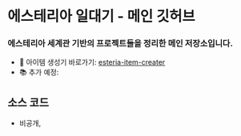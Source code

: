 # 에스테리아 일대기 - 메인 깃허브

### 에스테리아 세계관 기반의 프로젝트들을 정리한 메인 저장소입니다.

- 🧰 아이템 생성기 바로가기: [esteria-item-creater](https://github.com/SKYRPG8957/esteria-item-creater)
- 📚 추가 예정:

## 소스 코드
- 비공개, 
